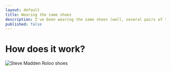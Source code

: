 ```yaml
---
layout: default
title: Wearing the same shoes
description: I've been wearing the same shoes (well, several pairs of the same model) for ten years...
published: false
---
```


# How does it work?

<img src="http://i.imgur.com/0urkr.jpg" alt="Steve Madden Roloo shoes" />